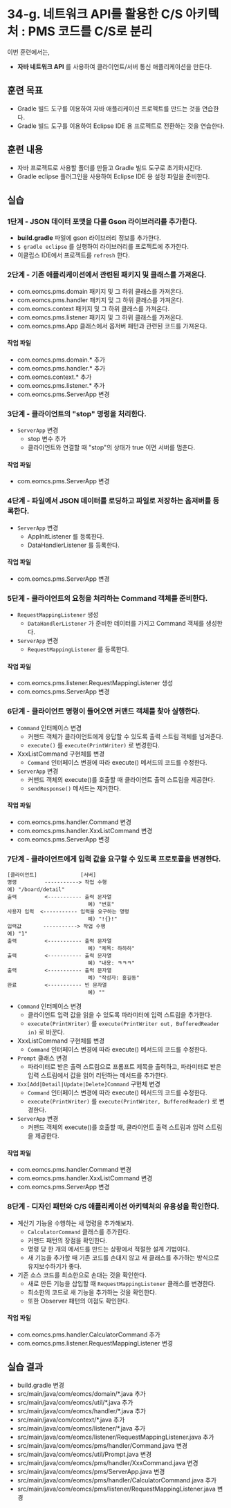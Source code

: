 # 34-g. 네트워크 API를 활용한 C/S 아키텍처 : PMS 코드를 C/S로 분리

이번 훈련에서는,
- **자바 네트워크 API** 를 사용하여 클라이언트/서버 통신 애플리케이션을 만든다. 

## 훈련 목표
- Gradle 빌드 도구를 이용하여 자바 애플리케이션 프로젝트를 만드는 것을 연습한다.
- Gradle 빌드 도구를 이용하여 Eclipse IDE 용 프로젝트로 전환하는 것을 연습한다.

## 훈련 내용
- 자바 프로젝트로 사용할 폴더를 만들고 Gradle 빌드 도구로 초기화시킨다.
- Gradle eclipse 플러그인을 사용하여 Eclipse IDE 용 설정 파일을 준비한다.


## 실습

### 1단계 - JSON 데이터 포맷을 다룰 Gson 라이브러리를 추가한다.

- **build.gradle** 파일에 gson 라이브러리 정보를 추가한다.
- `$ gradle eclipse` 를 실행하여 라이브러리를 프로젝트에 추가한다.
- 이클립스 IDE에서 프로젝트를 `refresh` 한다.

### 2단계 - 기존 애플리케이션에서 관련된 패키지 및 클래스를 가져온다.

- com.eomcs.pms.domain 패키지 및 그 하위 클래스를 가져온다.
- com.eomcs.pms.handler 패키지 및 그 하위 클래스를 가져온다.
- com.eomcs.context 패키지 및 그 하위 클래스를 가져온다.
- com.eomcs.pms.listener 패키지 및 그 하위 클래스를 가져온다.
- com.eomcs.pms.App 클래스에서 옵저버 패턴과 관련된 코드를 가져온다.

#### 작업 파일
- com.eomcs.pms.domain.* 추가
- com.eomcs.pms.handler.* 추가
- com.eomcs.context.* 추가
- com.eomcs.pms.listener.* 추가
- com.eomcs.pms.ServerApp 변경


### 3단계 - 클라이언트의 "stop" 명령을 처리한다.

- `ServerApp` 변경
  - stop 변수 추가
  - 클라이언트와 연결할 때 "stop"의 상태가 true 이면 서버를 멈춘다.

#### 작업 파일
- com.eomcs.pms.ServerApp 변경

### 4단계 - 파일에서 JSON 데이터를 로딩하고 파일로 저장하는 옵저버를 등록한다.

- `ServerApp` 변경
  - AppInitListener 를 등록한다.
  - DataHandlerListener 를 등록한다.

#### 작업 파일
- com.eomcs.pms.ServerApp 변경


### 5단계 - 클라이언트의 요청을 처리하는 Command 객체를 준비한다.

- `RequestMappingListener` 생성
  - `DataHandlerListener` 가 준비한 데이터를 가지고 Command 객체를 생성한다.
- `ServerApp` 변경
  - `RequestMappingListener` 를 등록한다.

#### 작업 파일
- com.eomcs.pms.listener.RequestMappingListener 생성
- com.eomcs.pms.ServerApp 변경

### 6단계 - 클라이언트 명령이 들어오면 커맨드 객체를 찾아 실행한다.

- `Command` 인터페이스 변경
  - 커맨드 객체가 클라이언트에게 응답할 수 있도록 출력 스트림 객체를 넘겨준다.
  - `execute()` 를 `execute(PrintWriter)` 로 변경한다. 
- XxxListCommand 구현체를 변경
  - `Command` 인터페이스 변경에 따라 execute() 메서드의 코드를 수정한다.
- `ServerApp` 변경
  - 커맨드 객체의 execute()를 호출할 때 클라이언트 출력 스트림을 제공한다.
  - `sendResponse()` 메서드는 제거한다.

#### 작업 파일
- com.eomcs.pms.handler.Command 변경
- com.eomcs.pms.handler.XxxListCommand 변경
- com.eomcs.pms.ServerApp 변경

### 7단계 - 클라이언트에게 입력 값을 요구할 수 있도록 프로토콜을 변경한다.

```
[클라이언트]              [서버]
명령         -----------> 작업 수행
예) "/board/detail"
출력         <----------- 출력 문자열
                          예) "번호"
사용자 입력  <----------- 입력을 요구하는 명령
                          예) "!{}!" 
입력값       -----------> 작업 수행
예) "1"
출력         <----------- 출력 문자열
                          예) "제목: 하하하" 
출력         <----------- 출력 문자열
                          예) "내용: ㅋㅋㅋ" 
출력         <----------- 출력 문자열
                          예) "작성자: 홍길동" 
완료         <----------- 빈 문자열
                          예) "" 
```

- `Command` 인터페이스 변경
  - 클라이언트 입력 값을 읽을 수 있도록 파라미터에 입력 스트림을 추가한다.
  - `execute(PrintWriter)` 를 `execute(PrintWriter out, BufferedReader in)` 로 바꾼다.
- XxxListCommand 구현체를 변경
  - `Command` 인터페이스 변경에 따라 execute() 메서드의 코드를 수정한다.
- `Prompt` 클래스 변경
  - 파라미터로 받은 출력 스트림으로 프롬프트 제목을 출력하고,
    파라미터로 받은 입력 스트림에서 값을 읽어 리턴하는 메서드를 추가한다. 
- `Xxx[Add|Detail|Update|Delete]Command` 구현체 변경
  - `Command` 인터페이스 변경에 따라 execute() 메서드의 코드를 수정한다.
  - `execute(PrintWriter)` 를 `execute(PrintWriter, BufferedReader)` 로 변경한다. 
- `ServerApp` 변경
  - 커맨드 객체의 execute()를 호출할 때,
    클라이언트 출력 스트림과 입력 스트림을 제공한다.


#### 작업 파일
- com.eomcs.pms.handler.Command 변경
- com.eomcs.pms.handler.XxxListCommand 변경
- com.eomcs.pms.ServerApp 변경

### 8단계 - 디자인 패턴와 C/S 애플리케이션 아키텍처의 유용성을 확인한다.

- 계산기 기능을 수행하는 새 명령을 추가해보자.
  - `CalculatorCommand` 클래스를 추가한다.
  - 커맨드 패턴의 장점을 확인한다.
  - 명령 당 한 개의 메서드를 만드는 상황에서 적절한 설계 기법이다.
  - 새 기능을 추가할 때 기존 코드를 손대지 않고 새 클래스를 추가하는 방식으로 
    유지보수하기가 좋다. 
- 기존 소스 코드를 최소한으로 손대는 것을 확인한다.
  - 새로 만든 기능을 삽입할 때 `RequestMappingListener` 클래스를 변경한다.
  - 최소한의 코드로 새 기능을 추가하는 것을 확인한다.
  - 또한 Observer 패턴의 이점도 확인한다.

#### 작업 파일
- com.eomcs.pms.handler.CalculatorCommand 추가
- com.eomcs.pms.listener.RequestMappingListener 변경


## 실습 결과
- build.gradle 변경
- src/main/java/com/eomcs/domain/*.java 추가
- src/main/java/com/eomcs/util/*.java 추가
- src/main/java/com/eomcs/handler/*.java 추가
- src/main/java/com/context/*.java 추가
- src/main/java/com/eomcs/listener/*.java 추가
- src/main/java/com/eomcs/listener/RequestMappingListener.java 추가
- src/main/java/com/eomcs/pms/handler/Command.java 변경
- src/main/java/com/eomcs/util/Prompt.java 변경
- src/main/java/com/eomcs/pms/handler/XxxCommand.java 변경
- src/main/java/com/eomcs/pms/ServerApp.java 변경
- src/main/java/com/eomcs/pms/handler/CalculatorCommand.java 추가
- src/main/java/com/eomcs/pms/listener/RequestMappingListener.java 변경